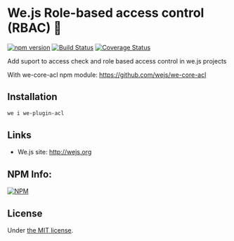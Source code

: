 # We.js Role-based access control (RBAC) :key:

[![npm version](https://badge.fury.io/js/we-plugin-acl.svg)](https://badge.fury.io/js/we-plugin-acl) [![Build Status](https://travis-ci.org/wejs/we-plugin-acl.svg?branch=master)](https://travis-ci.org/wejs/we-plugin-acl) [![Coverage Status](https://coveralls.io/repos/github/wejs/we-plugin-acl/badge.svg?branch=master)](https://coveralls.io/github/wejs/we-plugin-acl?branch=master)

Add suport to access check and role based access control in we.js projects

With we-core-acl npm module: https://github.com/wejs/we-core-acl

## Installation

```sh
we i we-plugin-acl
```

## Links

- We.js site: http://wejs.org

## NPM Info:

[![NPM](https://nodei.co/npm/we-plugin-acl.png?downloads=true&downloadRank=true&stars=true)](https://nodei.co/npm/we-plugin-acl/)

## License

Under [the MIT license](https://github.com/wejs/we/blob/master/LICENSE.md).